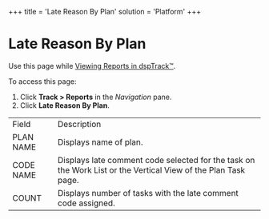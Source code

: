 +++
title = 'Late Reason By Plan'
solution = 'Platform'
+++

# Late Reason By Plan

<div class="use">

Use this page while [Viewing Reports in
dspTrack™](../Use_Cases/View_Reports_in_dspTrack).

</div>

To access this page:

1.  Click **Track \> Reports** in the *Navigation* pane.
2.  Click **Late Reason By
Plan**.

|           |                                                                                                               |
| --------- | ------------------------------------------------------------------------------------------------------------- |
| Field     | Description                                                                                                   |
| PLAN NAME | Displays name of plan.                                                                                        |
| CODE NAME | Displays late comment code selected for the task on the Work List or the Vertical View of the Plan Task page. |
| COUNT     | Displays number of tasks with the late comment code assigned.                                                 |
